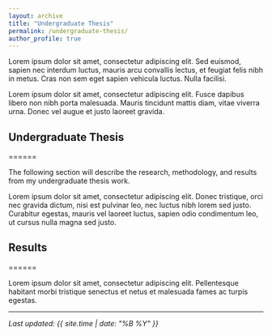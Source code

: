 ```yaml
---
layout: archive
title: "Undergraduate Thesis"
permalink: /undergraduate-thesis/
author_profile: true
---
```


Lorem ipsum dolor sit amet, consectetur adipiscing elit. Sed euismod, sapien nec interdum luctus, mauris arcu convallis lectus, et feugiat felis nibh in metus. Cras non sem eget sapien vehicula luctus. Nulla facilisi. 

Lorem ipsum dolor sit amet, consectetur adipiscing elit. Fusce dapibus libero non nibh porta malesuada. Mauris tincidunt mattis diam, vitae viverra urna. Donec vel augue et justo laoreet gravida. 

## Undergraduate Thesis
======

The following section will describe the research, methodology, and results from my undergraduate thesis work. 

Lorem ipsum dolor sit amet, consectetur adipiscing elit. Donec tristique, orci nec gravida dictum, nisi est pulvinar leo, nec luctus nibh lorem sed justo. Curabitur egestas, mauris vel laoreet luctus, sapien odio condimentum leo, ut cursus nulla magna sed justo. 

## Results
======

Lorem ipsum dolor sit amet, consectetur adipiscing elit. Pellentesque habitant morbi tristique senectus et netus et malesuada fames ac turpis egestas.  

---

*Last updated: {{ site.time | date: "%B %Y" }}*
